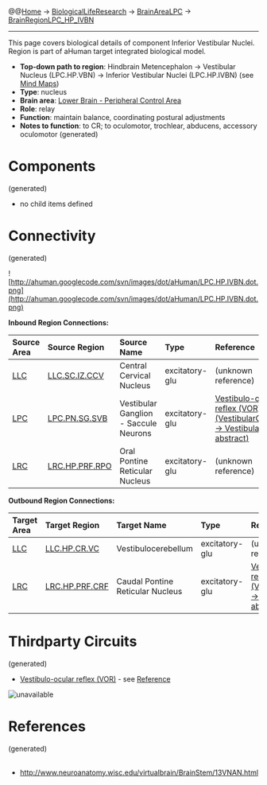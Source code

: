 @@[Home](Home.md) -> [BiologicalLifeResearch](BiologicalLifeResearch.md) -> [BrainAreaLPC](BrainAreaLPC.md) -> [BrainRegionLPC\_HP\_IVBN](BrainRegionLPC_HP_IVBN.md)

---


This page covers biological details of component Inferior Vestibular Nuclei.
Region is part of aHuman target integrated biological model.

  * **Top-down path to region**: Hindbrain Metencephalon -> Vestibular Nucleus (LPC.HP.VBN) -> Inferior Vestibular Nuclei (LPC.HP.IVBN) (see [Mind Maps](OverallMindMaps.md))
  * **Type**: nucleus
  * **Brain area**: [Lower Brain - Peripheral Control Area](BrainAreaLPC.md)
  * **Role**: relay
  * **Function**: maintain balance, coordinating postural adjustments
  * **Notes to function**: to CR; to oculomotor, trochlear, abducens, accessory oculomotor
(generated)
# Components #
(generated)


  * no child items defined

# Connectivity #
(generated)


![http://ahuman.googlecode.com/svn/images/dot/aHuman/LPC.HP.IVBN.dot.png](http://ahuman.googlecode.com/svn/images/dot/aHuman/LPC.HP.IVBN.dot.png)

**Inbound Region Connections:**

| **Source Area** | **Source Region** | **Source Name** | **Type** | **Reference** |
|:----------------|:------------------|:----------------|:---------|:--------------|
| [LLC](BrainAreaLLC.md) | [LLC.SC.IZ.CCV](BrainRegionLLC_SC_IZ_CCV.md) | Central Cervical Nucleus | excitatory-glu | (unknown reference) |
| [LPC](BrainAreaLPC.md) | [LPC.PN.SG.SVB](BrainRegionLPC_PN_SG_SVB.md) | Vestibular Ganglion - Saccule Neurons | excitatory-glu | [Vestibulo-ocular reflex (VOR) (VestibularGanglion -> VestibularNuclei, abstract)](http://www.neuroanatomy.wisc.edu/virtualbrain/BrainStem/13VNAN.html) |
| [LRC](BrainAreaLRC.md) | [LRC.HP.PRF.RPO](BrainRegionLRC_HP_PRF_RPO.md) | Oral Pontine Reticular Nucleus | excitatory-glu | (unknown reference) |

**Outbound Region Connections:**

| **Target Area** | **Target Region** | **Target Name** | **Type** | **Reference** |
|:----------------|:------------------|:----------------|:---------|:--------------|
| [LLC](BrainAreaLLC.md) | [LLC.HP.CR.VC](BrainRegionLLC_HP_CR_VC.md) | Vestibulocerebellum | excitatory-glu | (unknown reference) |
| [LRC](BrainAreaLRC.md) | [LRC.HP.PRF.CRF](BrainRegionLRC_HP_PRF_CRF.md) | Caudal Pontine Reticular Nucleus | excitatory-glu | [Vestibulo-ocular reflex (VOR) (VestibularNuclei -> PPRF, abstract)](http://www.neuroanatomy.wisc.edu/virtualbrain/BrainStem/13VNAN.html) |

# Thirdparty Circuits #
(generated)

  * [Vestibulo-ocular reflex (VOR)](http://www.neuroanatomy.wisc.edu/virtualbrain/Images/13R.jpg) - see [Reference](http://www.neuroanatomy.wisc.edu/virtualbrain/BrainStem/13VNAN.html)

<img src='http://www.neuroanatomy.wisc.edu/virtualbrain/Images/13R.jpg' alt='unavailable'>


<h1>References</h1>
(generated)<br>
<br>
<ul><li><a href='http://www.neuroanatomy.wisc.edu/virtualbrain/BrainStem/13VNAN.html'>http://www.neuroanatomy.wisc.edu/virtualbrain/BrainStem/13VNAN.html</a></li></ul>
